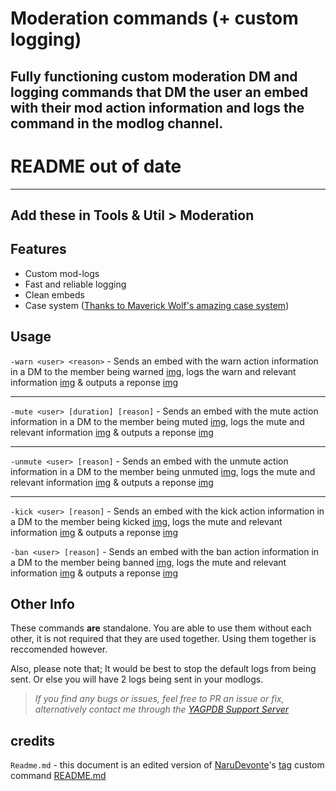 # Moderation commands (+ custom logging)
Fully functioning custom moderation DM and logging commands that DM the user an embed with their mod action information and logs the command in the modlog channel.
---
# README out of date
---
Add these in **Tools & Util > Moderation**
---

## Features
- Custom mod-logs
- Fast and reliable logging
- Clean embeds
- Case system ([Thanks to Maverick Wolf's amazing case system](https://github.com/Maverick-Wolf/yagpdb-mave/tree/main/Case%20System))

## Usage

`-warn <user> <reason>` - Sends an embed with the warn action information in a DM to the member being warned [img](https://github.com/Ranger-4297/YAGPDB-ccs/tree/main/Assets/EX-Warn.png), logs the warn and relevant information [img](https://github.com/Ranger-4297/YAGPDB-ccs/tree/main/Assets/Log-Warn.png) & outputs a reponse [img](https://github.com/Ranger-4297/YAGPDB-ccs/blob/34054ebf8bc08fa8fccd6e410abfbcabc946b0ed/Assets/Response-warn.png)

<hr>

`-mute <user> [duration] [reason]` - Sends an embed with the mute action information in a DM to the member being muted [img](https://github.com/Ranger-4297/YAGPDB-ccs/tree/main/Assets/EX-Mute.png), logs the mute and relevant information [img](https://github.com/Ranger-4297/YAGPDB-ccs/tree/main/Assets/Log-Mute.png) & outputs a reponse [img](https://github.com/Ranger-4297/YAGPDB-ccs/tree/main/Assets/Response-mute.png) 

<hr>

`-unmute <user> [reason]` - Sends an embed with the unmute action information in a DM to the member being unmuted [img](https://github.com/Ranger-4297/YAGPDB-ccs/tree/main/Assets/EX-Unmute.png), logs the mute and relevant information [img](https://github.com/Ranger-4297/YAGPDB-ccs/tree/main/Assets/Log-Unmute.png) & outputs a reponse [img](https://github.com/Ranger-4297/YAGPDB-ccs/tree/main/Assets/Response-unmute.png)

<hr>

`-kick <user> [reason]` - Sends an embed with the kick action information in a DM to the member being kicked [img](https://github.com/Ranger-4297/YAGPDB-ccs/tree/main/Assets/EX-Kick.png), logs the mute and relevant information [img](https://github.com/Ranger-4297/YAGPDB-ccs/tree/main/Assets/Log-Kick.png) & outputs a reponse [img](https://github.com/Ranger-4297/YAGPDB-ccs/tree/main/Assets/Response-kick.png)


`-ban <user> [reason]` - Sends an embed with the ban action information in a DM to the member being banned [img](https://github.com/Ranger-4297/YAGPDB-ccs/tree/main/Assets/EX-Ban.png), logs the mute and relevant information [img](https://github.com/Ranger-4297/YAGPDB-ccs/tree/main/Assets/Log-Ban.png) & outputs a reponse [img](https://github.com/Ranger-4297/YAGPDB-ccs/tree/main/Assets/Response-ban.png)


## Other Info
These commands **are** standalone. You are able to use them without each other, it is not required that they are used together. Using them together is reccomended however.

Also, please note that; It would be best to stop the default logs from being sent. Or else you will have 2 logs being sent in your modlogs.


> *If you find any bugs or issues, feel free to PR an issue or fix, alternatively contact me through the [YAGPDB Support Server](https://discord.gg/SY7wn39SYD)*

## credits

`Readme.md` - this document is an edited version of [NaruDevonte](https://github.com/NaruDevnote)'s [tag](https://github.com/NaruDevnote/yagpdb-ccs/tree/master/tags) custom command [README.md](https://github.com/NaruDevnote/yagpdb-ccs/blob/master/tags/README.md)

